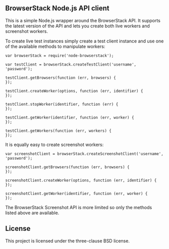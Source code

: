 ## BrowserStack Node.js API client

This is a simple Node.js wrapper around the BrowserStack API. It supports the latest version of the API and lets you create both live workers and screenshot workers.

To create live test instances simply create a test client instance and use one of the available methods to manipulate workers:

    var browserStack = require('node-browserstack');

    var testClient = browserStack.createTestClient('username', 'password');

    testClient.getBrowsers(function (err, browsers) {
    });

    testClient.createWorker(options, function (err, identifier) {
    });

    testClient.stopWorker(identifier, function (err) {
    });

    testClient.getWorker(identifier, function (err, worker) {
    });

    testClient.getWorkers(function (err, workers) {
    });

It is equally easy to create screenshot workers:

    var screenshotClient = browserStack.createScreenshotClient('username', 'password');

    screenshotClient.getBrowsers(function (err, browsers) {
    });

    screenshotClient.createWorker(options, function (err, identifier) {
    });

    screenshotClient.getWorker(identifier, function (err, worker) {
    });

The BrowserStack Screenshot API is more limited so only the methods listed above are available.

## License

This project is licensed under the three-clause BSD license.
